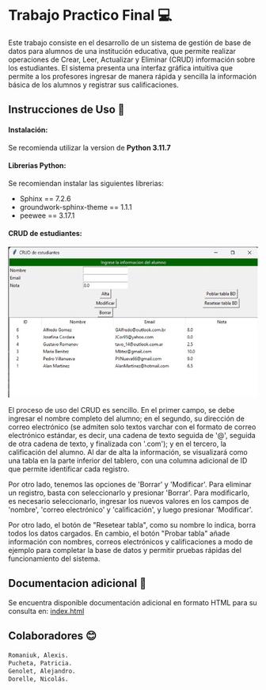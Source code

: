 # Trabajo Practico Final :computer:
Este trabajo consiste en el desarrollo de un sistema de gestión de base de datos para alumnos de una institución educativa, que permite realizar operaciones de Crear, Leer, Actualizar y Eliminar (CRUD) información sobre los estudiantes. El sistema presenta una interfaz gráfica intuitiva que permite a los profesores ingresar de manera rápida y sencilla la información básica de los alumnos y registrar sus calificaciones.

## Instrucciones de Uso :page_with_curl:
#### Instalación:
Se recomienda utilizar la version de **Python 3.11.7**
#### Librerias Python:
Se recomiendan instalar las siguientes librerias:
* Sphinx == 7.2.6
* groundwork-sphinx-theme == 1.1.1
* peewee == 3.17.1

#### CRUD de estudiantes:
![Interfaz visual del CRUD](CRUD.jpg)

El proceso de uso del CRUD es sencillo. En el primer campo, se debe ingresar el nombre completo del alumno; en el segundo, su dirección de correo electrónico (se admiten solo textos varchar con el formato de correo electrónico estándar, es decir, una cadena de texto seguida de '@', seguida de otra cadena de texto, y finalizada con '.com'); y en el tercero, la calificación del alumno. Al dar de alta la información, se visualizará como una tabla en la parte inferior del tablero, con una columna adicional de ID que permite identificar cada registro.

Por otro lado, tenemos las opciones de 'Borrar' y 'Modificar'. Para eliminar un registro, basta con seleccionarlo y presionar 'Borrar'. Para modificarlo, es necesario seleccionarlo, ingresar los nuevos valores en los campos de 'nombre', 'correo electrónico' y 'calificación', y luego presionar 'Modificar'.

Por otro lado, el botón de "Resetear tabla", como su nombre lo indica, borra todos los datos cargados. En cambio, el botón "Probar tabla" añade información con nombres, correos electrónicos y calificaciones a modo de ejemplo para completar la base de datos y permitir pruebas rápidas del funcionamiento del sistema.
## Documentacion adicional :file_folder:
Se encuentra disponible documentación adicional en formato HTML para su consulta en:
[index.html](tp/docs/_build/html/index.html)

## Colaboradores :blush:
    Romaniuk, Alexis.
    Pucheta, Patricia.
    Genolet, Alejandro.
    Dorelle, Nicolás.